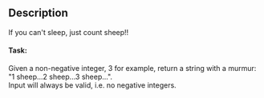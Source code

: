 ## Description

If you can't sleep, just count sheep!!

#### Task:

Given a non-negative integer, 3 for example, return a string with a murmur:  
"1 sheep...2 sheep...3 sheep...".  
Input will always be valid, i.e. no negative integers.
